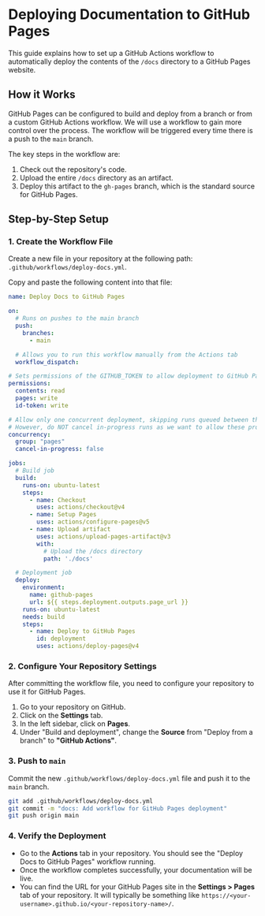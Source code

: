# Deploying Documentation to GitHub Pages

This guide explains how to set up a GitHub Actions workflow to automatically deploy the contents of the `/docs` directory to a GitHub Pages website.

## How it Works

GitHub Pages can be configured to build and deploy from a branch or from a custom GitHub Actions workflow. We will use a workflow to gain more control over the process. The workflow will be triggered every time there is a push to the `main` branch.

The key steps in the workflow are:
1.  Check out the repository's code.
2.  Upload the entire `/docs` directory as an artifact.
3.  Deploy this artifact to the `gh-pages` branch, which is the standard source for GitHub Pages.

## Step-by-Step Setup

### 1. Create the Workflow File

Create a new file in your repository at the following path: `.github/workflows/deploy-docs.yml`.

Copy and paste the following content into that file:

```yaml
name: Deploy Docs to GitHub Pages

on:
  # Runs on pushes to the main branch
  push:
    branches:
      - main

  # Allows you to run this workflow manually from the Actions tab
  workflow_dispatch:

# Sets permissions of the GITHUB_TOKEN to allow deployment to GitHub Pages
permissions:
  contents: read
  pages: write
  id-token: write

# Allow only one concurrent deployment, skipping runs queued between the run in-progress and the latest queued.
# However, do NOT cancel in-progress runs as we want to allow these production deployments to complete.
concurrency:
  group: "pages"
  cancel-in-progress: false

jobs:
  # Build job
  build:
    runs-on: ubuntu-latest
    steps:
      - name: Checkout
        uses: actions/checkout@v4
      - name: Setup Pages
        uses: actions/configure-pages@v5
      - name: Upload artifact
        uses: actions/upload-pages-artifact@v3
        with:
          # Upload the /docs directory
          path: './docs'

  # Deployment job
  deploy:
    environment:
      name: github-pages
      url: ${{ steps.deployment.outputs.page_url }}
    runs-on: ubuntu-latest
    needs: build
    steps:
      - name: Deploy to GitHub Pages
        id: deployment
        uses: actions/deploy-pages@v4
```

### 2. Configure Your Repository Settings

After committing the workflow file, you need to configure your repository to use it for GitHub Pages.

1.  Go to your repository on GitHub.
2.  Click on the **Settings** tab.
3.  In the left sidebar, click on **Pages**.
4.  Under "Build and deployment", change the **Source** from "Deploy from a branch" to **"GitHub Actions"**.

### 3. Push to `main`

Commit the new `.github/workflows/deploy-docs.yml` file and push it to the `main` branch.

```bash
git add .github/workflows/deploy-docs.yml
git commit -m "docs: Add workflow for GitHub Pages deployment"
git push origin main
```

### 4. Verify the Deployment

-   Go to the **Actions** tab in your repository. You should see the "Deploy Docs to GitHub Pages" workflow running.
-   Once the workflow completes successfully, your documentation will be live.
-   You can find the URL for your GitHub Pages site in the **Settings > Pages** tab of your repository. It will typically be something like `https://<your-username>.github.io/<your-repository-name>/`.
